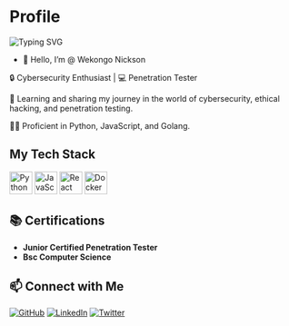 # Profile

![Typing SVG](https://readme-typing-svg.herokuapp.com?font=Fira+Code&size=22&duration=4000&lines=Welcome+to+my+profile!;Here+is+my+tech+stack)

- 👋 Hello, I’m @ Wekongo Nickson

🔒 Cybersecurity Enthusiast | 💻 Penetration Tester

🚀 Learning and sharing my journey in the world of cybersecurity, ethical hacking, and penetration testing.

👨‍💻 Proficient in Python, JavaScript, and Golang.

## My Tech Stack

<p>

  <img src="https://cdn.jsdelivr.net/gh/devicons/devicon/icons/python/python-original.svg" width="40" height="40" alt="Python" />

  <img src="https://cdn.jsdelivr.net/gh/devicons/devicon/icons/javascript/javascript-original.svg" width="40" height="40" alt="JavaScript" />

  <img src="https://cdn.jsdelivr.net/gh/devicons/devicon/icons/react/react-original.svg" width="40" height="40" alt="React" />

  <img src="https://cdn.jsdelivr.net/gh/devicons/devicon/icons/docker/docker-original.svg" width="40" height="40" alt="Docker" />

</p>

## 📚 Certifications

- **Junior Certified Penetration Tester**  
- **Bsc Computer Science**  


## 📫 Connect with Me

[![GitHub](https://img.shields.io/badge/GitHub-100000?style=for-the-badge&logo=github&logoColor=white)](https://github.com/C9B3RD3Vi1)
[![LinkedIn](https://img.shields.io/badge/LinkedIn-0A66C2?style=for-the-badge&logo=linkedin&logoColor=white)](https://linkedin.com/in/yourprofile)
[![Twitter](https://img.shields.io/badge/Twitter-1DA1F2?style=for-the-badge&logo=twitter&logoColor=white)](https://twitter.com/yourhandle)